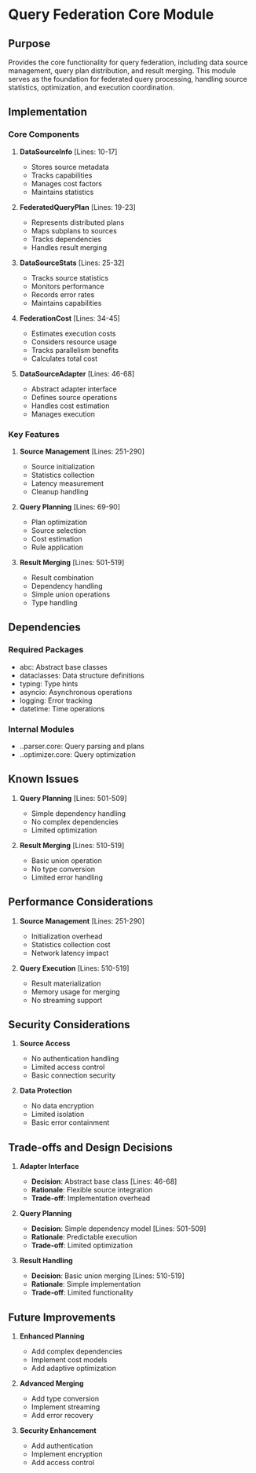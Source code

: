 # Query Federation Core Module

## Purpose

Provides the core functionality for query federation, including data source management, query plan distribution, and result merging. This module serves as the foundation for federated query processing, handling source statistics, optimization, and execution coordination.

## Implementation

### Core Components

1. **DataSourceInfo** [Lines: 10-17]

   - Stores source metadata
   - Tracks capabilities
   - Manages cost factors
   - Maintains statistics

2. **FederatedQueryPlan** [Lines: 19-23]

   - Represents distributed plans
   - Maps subplans to sources
   - Tracks dependencies
   - Handles result merging

3. **DataSourceStats** [Lines: 25-32]

   - Tracks source statistics
   - Monitors performance
   - Records error rates
   - Maintains capabilities

4. **FederationCost** [Lines: 34-45]

   - Estimates execution costs
   - Considers resource usage
   - Tracks parallelism benefits
   - Calculates total cost

5. **DataSourceAdapter** [Lines: 46-68]
   - Abstract adapter interface
   - Defines source operations
   - Handles cost estimation
   - Manages execution

### Key Features

1. **Source Management** [Lines: 251-290]

   - Source initialization
   - Statistics collection
   - Latency measurement
   - Cleanup handling

2. **Query Planning** [Lines: 69-90]

   - Plan optimization
   - Source selection
   - Cost estimation
   - Rule application

3. **Result Merging** [Lines: 501-519]
   - Result combination
   - Dependency handling
   - Simple union operations
   - Type handling

## Dependencies

### Required Packages

- abc: Abstract base classes
- dataclasses: Data structure definitions
- typing: Type hints
- asyncio: Asynchronous operations
- logging: Error tracking
- datetime: Time operations

### Internal Modules

- ..parser.core: Query parsing and plans
- ..optimizer.core: Query optimization

## Known Issues

1. **Query Planning** [Lines: 501-509]

   - Simple dependency handling
   - No complex dependencies
   - Limited optimization

2. **Result Merging** [Lines: 510-519]
   - Basic union operation
   - No type conversion
   - Limited error handling

## Performance Considerations

1. **Source Management** [Lines: 251-290]

   - Initialization overhead
   - Statistics collection cost
   - Network latency impact

2. **Query Execution** [Lines: 510-519]
   - Result materialization
   - Memory usage for merging
   - No streaming support

## Security Considerations

1. **Source Access**

   - No authentication handling
   - Limited access control
   - Basic connection security

2. **Data Protection**
   - No data encryption
   - Limited isolation
   - Basic error containment

## Trade-offs and Design Decisions

1. **Adapter Interface**

   - **Decision**: Abstract base class [Lines: 46-68]
   - **Rationale**: Flexible source integration
   - **Trade-off**: Implementation overhead

2. **Query Planning**

   - **Decision**: Simple dependency model [Lines: 501-509]
   - **Rationale**: Predictable execution
   - **Trade-off**: Limited optimization

3. **Result Handling**
   - **Decision**: Basic union merging [Lines: 510-519]
   - **Rationale**: Simple implementation
   - **Trade-off**: Limited functionality

## Future Improvements

1. **Enhanced Planning**

   - Add complex dependencies
   - Implement cost models
   - Add adaptive optimization

2. **Advanced Merging**

   - Add type conversion
   - Implement streaming
   - Add error recovery

3. **Security Enhancement**
   - Add authentication
   - Implement encryption
   - Add access control
